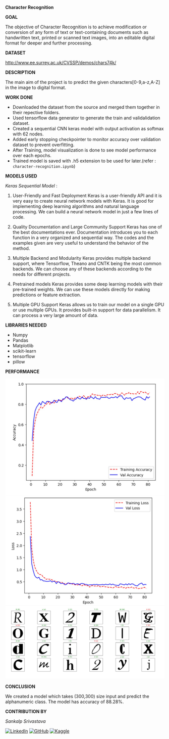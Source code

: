 **Character Recognition**

**GOAL**

The objective of Character Recognition is to achieve modification or conversion of any form of text or text-containing documents such as handwritten text, printed or scanned text images, into an editable digital format for deeper and further processing. 

**DATASET**

  
http://www.ee.surrey.ac.uk/CVSSP/demos/chars74k/

**DESCRIPTION**

The main aim of the project is to predict the given characters[0-9,a-z,A-Z] in the image to digital format.

  

**WORK DONE**

* Downloaded the dataset from the source and merged them together in their repective folders.
* Used tensorflow data generator to generate the train and validalidation dataset.
* Created a sequential CNN keras model with output activation as softmax with 62 nodes.
* Added early stopping checkpointer to monitor accuracy over validation dataset to prevent overfitting.
* After Training, model visualization is done to see model performance over each epochs.
* Trained model is saved with .h5 extension to be used for later.(refer : `character-recognition.ipynb`)

  

**MODELS USED**

*Keras Sequential Model* : 
1. User-Friendly and Fast Deployment
Keras is a user-friendly API and it is very easy to create neural network models with Keras. It is good for implementing deep learning algorithms and natural language processing. We can build a neural network model in just a few lines of code.


2. Quality Documentation and Large Community Support
Keras has one of the best documentations ever. Documentation introduces you to each function in a very organized and sequential way. The codes and the examples given are very useful to understand the behavior of the method.


3. Multiple Backend and Modularity
Keras provides multiple backend support, where Tensorflow, Theano and CNTK being the most common backends. We can choose any of these backends according to the needs for different projects.

4. Pretrained models
Keras provides some deep learning models with their pre-trained weights. We can use these models directly for making predictions or feature extraction.

5. Multiple GPU Support
Keras allows us to train our model on a single GPU or use multiple GPUs. It provides built-in support for data parallelism. It can process a very large amount of data.

**LIBRARIES NEEDED**

* Numpy
* Pandas
* Matplotlib
* scikit-learn
* tensorflow
* pillow
  
  

**PERFORMANCE**

![Model Accuracy](..\Images\accuracy.jpg "Model Accuracies")
![Model loss](..\Images\loss.jpg "Model Loss")
![examples](..\Images\example.jpg "Examples")
  

**CONCLUSION**

  

We created a model which takes (300,300) size input and predict the alphanumeric class. The model has accuracy of 88.28%.


  

**CONTRIBUTION BY**

*Sankalp Srivastava*

  
[![LinkedIn](https://img.shields.io/badge/linkedin-%230077B5.svg?style=for-the-badge&logo=linkedin&logoColor=white)](https://www.linkedin.com/in/sankalpsrivastava-2605/) [![GitHub](https://img.shields.io/badge/github-%23121011.svg?style=for-the-badge&logo=github&logoColor=white)](https://github.com/sankalp-srivastava/) [![Kaggle](https://img.shields.io/badge/Kaggle-20BEFF?style=for-the-badge&logo=Kaggle&logoColor=white)](https://www.kaggle.com/sankalpsrivastava26)
